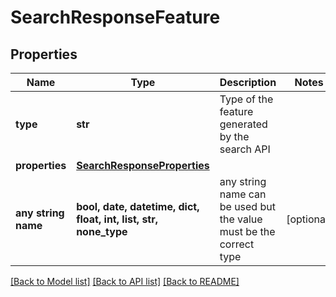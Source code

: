 # SearchResponseFeature


## Properties
Name | Type | Description | Notes
------------ | ------------- | ------------- | -------------
**type** | **str** | Type of the feature generated by the search API | 
**properties** | [**SearchResponseProperties**](SearchResponseProperties.md) |  | 
**any string name** | **bool, date, datetime, dict, float, int, list, str, none_type** | any string name can be used but the value must be the correct type | [optional]

[[Back to Model list]](../README.md#documentation-for-models) [[Back to API list]](../README.md#documentation-for-api-endpoints) [[Back to README]](../README.md)


